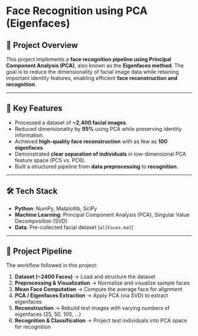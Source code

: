 # Face Recognition using PCA (Eigenfaces)

## 📌 Project Overview  
This project implements a **face recognition pipeline using Principal Component Analysis (PCA)**, also known as the **Eigenfaces method**. The goal is to reduce the dimensionality of facial image data while retaining important identity features, enabling efficient **face reconstruction and recognition**.  

---

## 🔑 Key Features  
- Processed a dataset of **~2,400 facial images**.  
- Reduced dimensionality by **95%** using PCA while preserving identity information.  
- Achieved **high-quality face reconstruction** with as few as **100 eigenfaces**.  
- Demonstrated **clear separation of individuals** in low-dimensional PCA feature space (PC5 vs. PC6).  
- Built a structured pipeline from **data preprocessing** to **recognition**.  

---

## 🛠️ Tech Stack  
- **Python**: NumPy, Matplotlib, SciPy  
- **Machine Learning**: Principal Component Analysis (PCA), Singular Value Decomposition (SVD)  
- **Data**: Pre-collected facial dataset (`allFaces.mat`)  

---

## 🔄 Project Pipeline  
The workflow followed in this project:  

1. **Dataset (~2400 Faces)** → Load and structure the dataset  
2. **Preprocessing & Visualization** → Normalize and visualize sample faces  
3. **Mean Face Computation** → Compute the average face for alignment  
4. **PCA / Eigenfaces Extraction** → Apply PCA (via SVD) to extract eigenfaces  
5. **Reconstruction** → Rebuild test images with varying numbers of eigenfaces (25, 50, 100, …)  
6. **Recognition & Classification** → Project test individuals into PCA space for recognition  


